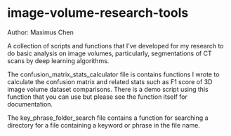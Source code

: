 # image-volume-research-tools

Author: Maximus Chen

A collection of scripts and functions that I’ve developed for my research to do basic analysis on image volumes, particularly, segmentations of CT scans by deep learning algorithms.

The confusion_matrix_stats_calculator file is contains functions I wrote to calculate the confusion matrix and related stats such as F1 score of 3D image volume dataset comparisons. There is a demo script using this function that you can use but please see the function itself for documentation.

The key_phrase_folder_search file contains a function for searching a directory for a file containing a keyword or phrase in the file name.